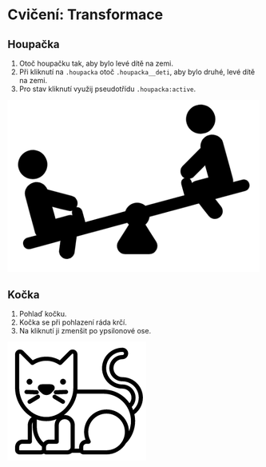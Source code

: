# Cvičení: Transformace

## Houpačka

1. Otoč houpačku tak, aby bylo levé dítě na zemi.
1. Při kliknutí na `.houpacka` otoč `.houpacka__deti`, aby bylo druhé, levé dítě na zemi.
1. Pro stav kliknutí využij pseudotřídu `.houpacka:active`.

![ukázka houpačky](zadani/houpacka.gif)

## Kočka

1. Pohlaď kočku.
1. Kočka se při pohlazení ráda krčí.
1. Na kliknutí ji zmenšit po ypsilonové ose.

![ukázka kočky](zadani/kocka.gif)
